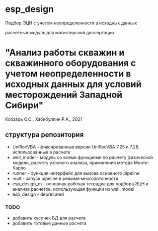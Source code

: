 # esp_design
Подбор ЭЦН с учетом неопределенности в исходных данных

расчетный модуль для магистерской диссертации

# "Анализ работы скважин и скважинного оборудования с учетом неопределенности в исходных данных для условий месторождений Западной Сибири"

Кобзарь О.С., Хабибуллин Р.А., 2021 

## структура репозитория
* UniflocVBA - фиксированные версии UniflocVBA 7.25 и 7.28, использованные в расчете
* well_model - модуль со всеми функциями по расчету физической модели, расчету узлового анализа,
  применения метода Монте-Карло
* runner - функция-интерфейс для вызова основного pipeline 
* mult - запуск pipeline в режиме многопоточности
* esp_design_m - основная рабочая тетрадка для подбора ЭЦН и анализа расчетов, использующая функции из well_model
* esp_design - deprecated

### TODO
* добавить кусочек БД для расчета
* добавить готовые данные расчета

